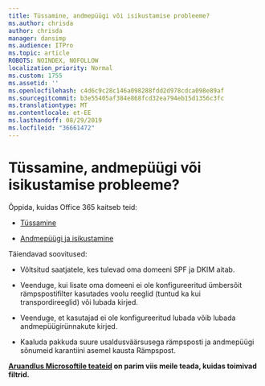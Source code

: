 ```yaml
---
title: Tüssamine, andmepüügi või isikustamise probleeme?
ms.author: chrisda
author: chrisda
manager: dansimp
ms.audience: ITPro
ms.topic: article
ROBOTS: NOINDEX, NOFOLLOW
localization_priority: Normal
ms.custom: 1755
ms.assetid: ''
ms.openlocfilehash: c4d6c9c28c146a098288fdd2d978cdca098e89af
ms.sourcegitcommit: b3e55405af384e868fcd32ea794eb15d1356c3fc
ms.translationtype: MT
ms.contentlocale: et-EE
ms.lasthandoff: 08/29/2019
ms.locfileid: "36661472"
---
```

# <a name="issues-with-spoofing-phishing-or-impersonation"></a>Tüssamine, andmepüügi või isikustamise probleeme?

Õppida, kuidas Office 365 kaitseb teid:

- [Tüssamine](https://docs.microsoft.com/office365/securitycompliance/anti-spoofing-protection)

- [Andmepüügi ja isikustamine](https://docs.microsoft.com/office365/securitycompliance/atp-anti-phishing)

Täiendavad soovitused:

- Võltsitud saatjatele, kes tulevad oma domeeni SPF ja DKIM aitab.

- Veenduge, kui lisate oma domeeni ei ole konfigureeritud ümbersõit rämpspostifilter kasutades voolu reeglid (tuntud ka kui transpordireeglid) või lubada kirjed.

- Veenduge, et kasutajad ei ole konfigureeritud lubada võib lubada andmepüügirünnakute kirjed.

- Kaaluda pakkuda suure usaldusväärsusega rämpsposti ja andmepüügi sõnumeid karantiini asemel kausta Rämpspost.

**[Aruandlus Microsoftile teateid](https://support.office.com/article/b5caa9f1-cdf3-4443-af8c-ff724ea719d2) on parim viis meile teada, kuidas toimivad filtrid.**
